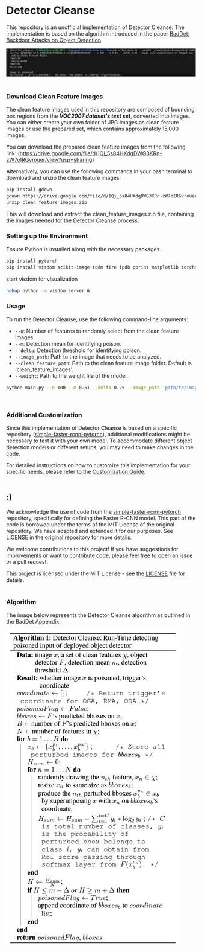 # Detector Cleanse

This repository is an unofficial implementation of Detector Cleanse. The implementation is based on the algorithm introduced in the paper [BadDet: Backdoor Attacks on Object Detection](https://arxiv.org/abs/2205.14497).

![example](imgs/example.jpg)
<br /><br />

### Download Clean Feature Images

The clean feature images used in this repository are composed of bounding box regions from the ***VOC2007 dataset's test set***, converted into images. You can either create your own folder of JPG images as clean feature images or use the prepared set, which contains approximately 15,000 images.

You can download the prepared clean feature images from the following link:
(https://drive.google.com/file/d/1Qj_5s84HXdgDWG3KRn-zW7oIRGvrouer/view?usp=sharing)

Alternatively, you can use the following commands in your bash terminal to download and unzip the clean feature images:

```bash
pip install gdown
gdown https://drive.google.com/file/d/1Qj_5s84HXdgDWG3KRn-zW7oIRGvrouer/view?usp=sharing
unzip clean_feature_images.zip
```
This will download and extract the clean_feature_images.zip file, containing the images needed for the Detector Cleanse process.
<br />

### Setting up the Environment

Ensure Python is installed along with the necessary packages.
```bash
pip install pytorch
pip install visdom scikit-image tqdm fire ipdb pprint matplotlib torchnet

```
start visdom for visualization
```Bash
nohup python -m visdom.server &
```

### Usage

To run the Detector Cleanse, use the following command-line arguments:

- `--n`: Number of features to randomly select from the clean feature images.
- `--m`: Detection mean for identifying poison.
- `--delta`: Detection threshold for identifying poison.
- `--image_path`: Path to the image that needs to be analyzed.
- `--clean_feature_path`: Path to the clean feature image folder. Default is 'clean_feature_images'.
- `--weight`: Path to the weight file of the model.

```bash
python main.py --n 100 --m 0.51 --delta 0.25 --image_path 'path/to/image.jpg' --clean_feature_path 'path/to/clean_feature_images' --weight 'path/to/model/weight.pth'
```
<br />

### Additional Customization

Since this implementation of Detector Cleanse is based on a specific repository ([simple-faster-rcnn-pytorch](https://github.com/chenyuntc/simple-faster-rcnn-pytorch/tree/master)), additional modifications might be necessary to test it with your own model. To accommodate different object detection models or different setups, you may need to make changes in the code.

For detailed instructions on how to customize this implementation for your specific needs, please refer to the [Customization Guide](CustomizationGuide.md).
<br /><br />

## :)

We acknowledge the use of code from the [simple-faster-rcnn-pytorch](https://github.com/chenyuntc/simple-faster-rcnn-pytorch/tree/master) repository, specifically for defining the Faster R-CNN model. This part of the code is borrowed under the terms of the MIT License of the original repository. We have adapted and extended it for our purposes. See [LICENSE](https://github.com/chenyuntc/simple-faster-rcnn-pytorch/blob/master/LICENSE) in the original repository for more details.

We welcome contributions to this project! If you have suggestions for improvements or want to contribute code, please feel free to open an issue or a pull request.

This project is licensed under the MIT License - see the [LICENSE](LICENSE) file for details.
<br /><br />

### Algorithm

The image below represents the Detector Cleanse algorithm as outlined in the BadDet Appendix.

![Algorithm](imgs/algorithm.jpg)
